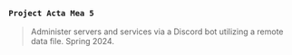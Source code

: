 ### `Project Acta Mea 5`
> Administer servers and services via a Discord bot utilizing a remote data file. Spring 2024.
